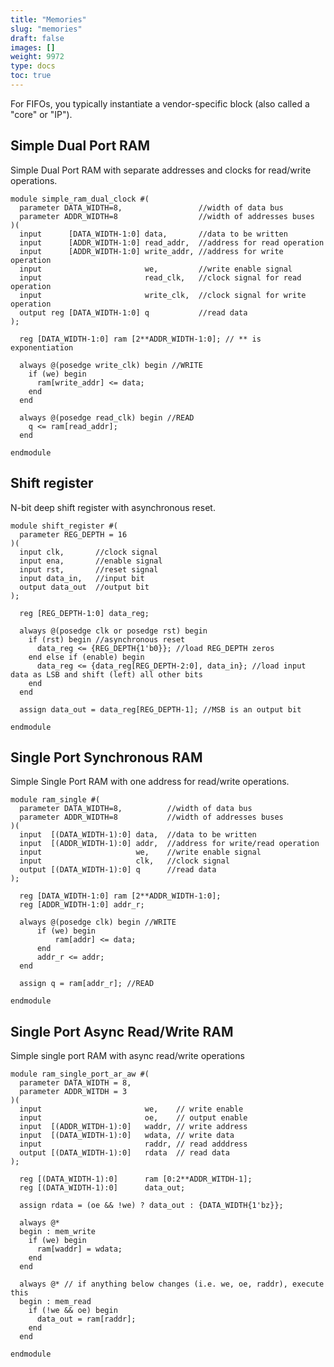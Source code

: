 ```yaml
---
title: "Memories"
slug: "memories"
draft: false
images: []
weight: 9972
type: docs
toc: true
---
```


For FIFOs, you typically instantiate a vendor-specific block (also called a "core" or "IP").

## Simple Dual Port RAM
Simple Dual Port RAM with separate addresses and clocks for read/write operations.

    module simple_ram_dual_clock #(
      parameter DATA_WIDTH=8,                 //width of data bus
      parameter ADDR_WIDTH=8                  //width of addresses buses
    )(
      input      [DATA_WIDTH-1:0] data,       //data to be written
      input      [ADDR_WIDTH-1:0] read_addr,  //address for read operation
      input      [ADDR_WIDTH-1:0] write_addr, //address for write operation
      input                       we,         //write enable signal
      input                       read_clk,   //clock signal for read operation
      input                       write_clk,  //clock signal for write operation
      output reg [DATA_WIDTH-1:0] q           //read data
    );
        
      reg [DATA_WIDTH-1:0] ram [2**ADDR_WIDTH-1:0]; // ** is exponentiation
        
      always @(posedge write_clk) begin //WRITE
        if (we) begin 
          ram[write_addr] <= data;
        end
      end
        
      always @(posedge read_clk) begin //READ
        q <= ram[read_addr];
      end
        
    endmodule



## Shift register
N-bit deep shift register with asynchronous reset.

    module shift_register #(
      parameter REG_DEPTH = 16
    )(
      input clk,       //clock signal
      input ena,       //enable signal
      input rst,       //reset signal
      input data_in,   //input bit
      output data_out  //output bit
    );
    
      reg [REG_DEPTH-1:0] data_reg;
    
      always @(posedge clk or posedge rst) begin
        if (rst) begin //asynchronous reset
          data_reg <= {REG_DEPTH{1'b0}}; //load REG_DEPTH zeros
        end else if (enable) begin
          data_reg <= {data_reg[REG_DEPTH-2:0], data_in}; //load input data as LSB and shift (left) all other bits 
        end
      end
    
      assign data_out = data_reg[REG_DEPTH-1]; //MSB is an output bit
    
    endmodule



## Single Port Synchronous RAM
Simple Single Port RAM with one address for read/write operations.

    module ram_single #(
      parameter DATA_WIDTH=8,          //width of data bus
      parameter ADDR_WIDTH=8           //width of addresses buses
    )(
      input  [(DATA_WIDTH-1):0] data,  //data to be written
      input  [(ADDR_WIDTH-1):0] addr,  //address for write/read operation
      input                     we,    //write enable signal
      input                     clk,   //clock signal
      output [(DATA_WIDTH-1):0] q      //read data
    );
    
      reg [DATA_WIDTH-1:0] ram [2**ADDR_WIDTH-1:0];
      reg [ADDR_WIDTH-1:0] addr_r;
    
      always @(posedge clk) begin //WRITE
          if (we) begin
              ram[addr] <= data;
          end
          addr_r <= addr;
      end
    
      assign q = ram[addr_r]; //READ
    
    endmodule



## Single Port Async Read/Write RAM
Simple single port RAM with async read/write operations

    module ram_single_port_ar_aw #(
      parameter DATA_WIDTH = 8,
      parameter ADDR_WITDH = 3
    )(
      input                       we,    // write enable
      input                       oe,    // output enable
      input  [(ADDR_WITDH-1):0]   waddr, // write address
      input  [(DATA_WIDTH-1):0]   wdata, // write data
      input                       raddr, // read adddress
      output [(DATA_WIDTH-1):0]   rdata  // read data
    );

      reg [(DATA_WIDTH-1):0]      ram [0:2**ADDR_WITDH-1];
      reg [(DATA_WIDTH-1):0]      data_out;

      assign rdata = (oe && !we) ? data_out : {DATA_WIDTH{1'bz}};

      always @*
      begin : mem_write
        if (we) begin
          ram[waddr] = wdata;
        end
      end

      always @* // if anything below changes (i.e. we, oe, raddr), execute this    
      begin : mem_read
        if (!we && oe) begin
          data_out = ram[raddr];
        end
      end

    endmodule


